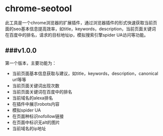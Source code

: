 chrome-seotool
================
此工具是一个chrome浏览器的扩展插件，通过浏览器插件的形式快速获取当前页面的seo基本信息提高效率，如title，keywords，description，当前页面关键词在百度中的排名，请求的目标地址ip，模拟搜索引擎spider UA访问等功能。

###v1.0.0
----------------------
第一个版本，主要功能为：
* 当前页面基本信息获取与建议，如title，keywords，description，canonical url等等
* 当前页面关键词出现次数
* 当前页面关键词在百度中的排名
* 当前域名的alexa排名
* 在插件中展示robots内容
* 模拟spider UA
* 在页面种标识nofollow链接
* 在页面中标识无alt的图片
* 当前域名的ip地址
